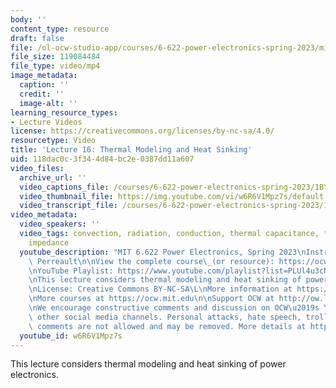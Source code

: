 ```yaml
---
body: ''
content_type: resource
draft: false
file: /ol-ocw-studio-app/courses/6-622-power-electronics-spring-2023/mit6_622s23_lecture_16_360p_16_9.mp4
file_size: 119084484
file_type: video/mp4
image_metadata:
  caption: ''
  credit: ''
  image-alt: ''
learning_resource_types:
- Lecture Videos
license: https://creativecommons.org/licenses/by-nc-sa/4.0/
resourcetype: Video
title: 'Lecture 16: Thermal Modeling and Heat Sinking'
uid: 118dac0c-3f34-4d84-bc2e-0387dd11a607
video_files:
  archive_url: ''
  video_captions_file: /courses/6-622-power-electronics-spring-2023/1BYB3SGJU-Oi1Vk910805d4bCCzBI3NWZ_transcript.webvtt
  video_thumbnail_file: https://img.youtube.com/vi/w6R6V1Mpz7s/default.jpg
  video_transcript_file: /courses/6-622-power-electronics-spring-2023/1BYB3SGJU-Oi1Vk910805d4bCCzBI3NWZ_transcript.pdf
video_metadata:
  video_speakers: ''
  video_tags: convection, radiation, conduction, thermal capacitance, transient thermal
    impedance
  youtube_description: "MIT 6.622 Power Electronics, Spring 2023\nInstructor: David\
    \ Perreault\n\nView the complete course\_(or resource): https://ocw.mit.edu/courses/6-622-power-electronics-spring-2023/\L\
    \nYouTube Playlist: https://www.youtube.com/playlist?list=PLUl4u3cNGP62UTc77mJoubhDELSC8lfR0\n\
    \nThis lecture considers thermal modeling and heat sinking of power electronics.\n\
    \nLicense: Creative Commons BY-NC-SA\L\nMore information at https://ocw.mit.edu/terms\L\
    \nMore courses at https://ocw.mit.edu\n\nSupport OCW at http://ow.ly/a1If50zVRlQ\n\
    \nWe encourage constructive comments and discussion on OCW\u2019s YouTube and\
    \ other social media channels. Personal attacks, hate speech, trolling, and inappropriate\
    \ comments are not allowed and may be removed. More details at https://ocw.mit.edu/comments.\n"
  youtube_id: w6R6V1Mpz7s
---
```

This lecture considers thermal modeling and heat sinking of power electronics.